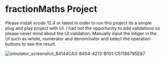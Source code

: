 # fractionMaths Project 

Please install xcode 12.4 or latest in order to run this project 
its a simple plug and play project with UI.
I had not the opportunity to add validations so please never mind about the UI validation.
Manually input the intiger in the UI such as whole, numerator and denominator and select the operation buttons to see the result.


![simulator_screenshot_84144CA3-8404-4213-B101-C51188795E87](https://user-images.githubusercontent.com/14932574/128106241-0efc0729-2d10-457c-81a8-8c7e216413a7.png)
